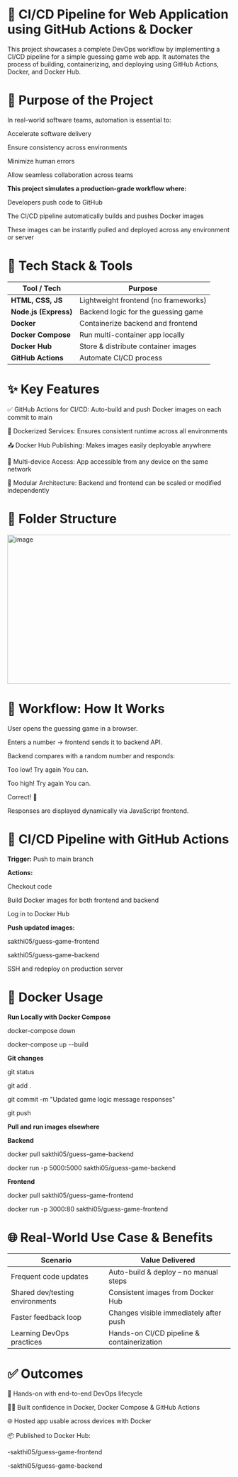 # 🚀 CI/CD Pipeline for Web Application using GitHub Actions & Docker
This project showcases a complete DevOps workflow by implementing a CI/CD pipeline for a simple guessing game web app. It automates the process of building, containerizing, and deploying using GitHub Actions, Docker, and Docker Hub.

# 🎯 Purpose of the Project
In real-world software teams, automation is essential to:

Accelerate software delivery

Ensure consistency across environments

Minimize human errors

Allow seamless collaboration across teams

**This project simulates a production-grade workflow where:**

Developers push code to GitHub

The CI/CD pipeline automatically builds and pushes Docker images

These images can be instantly pulled and deployed across any environment or server

# 🧰 Tech Stack & Tools
| Tool / Tech           | Purpose                              |
| --------------------- | ------------------------------------ |
| **HTML, CSS, JS**     | Lightweight frontend (no frameworks) |
| **Node.js (Express)** | Backend logic for the guessing game  |
| **Docker**            | Containerize backend and frontend    |
| **Docker Compose**    | Run multi-container app locally      |
| **Docker Hub**        | Store & distribute container images  |
| **GitHub Actions**    | Automate CI/CD process               |


# ✨ Key Features
✅ GitHub Actions for CI/CD: Auto-build and push Docker images on each commit to main

🐳 Dockerized Services: Ensures consistent runtime across all environments

📤 Docker Hub Publishing: Makes images easily deployable anywhere

🔄 Multi-device Access: App accessible from any device on the same network

🔧 Modular Architecture: Backend and frontend can be scaled or modified independently

# 📂 Folder Structure
<img width="678" height="337" alt="image" src="https://github.com/user-attachments/assets/c7c9cab1-12fb-4b34-9063-c01844d96db0" />

# 🚀 Workflow: How It Works
User opens the guessing game in a browser.

Enters a number → frontend sends it to backend API.

Backend compares with a random number and responds:

Too low! Try again You can.

Too high! Try again You can.

Correct! 🎉

Responses are displayed dynamically via JavaScript frontend.

# 🧪 CI/CD Pipeline with GitHub Actions
**Trigger:** 
Push to main branch

**Actions:**

Checkout code

Build Docker images for both frontend and backend

Log in to Docker Hub

**Push updated images:**

sakthi05/guess-game-frontend

sakthi05/guess-game-backend

SSH and redeploy on production server

# 🐳 Docker Usage
**Run Locally with Docker Compose**

docker-compose down

docker-compose up --build

**Git changes**

git status

git add .

git commit -m "Updated game logic message responses"

git push


**Pull and run images elsewhere**

**Backend**

docker pull sakthi05/guess-game-backend

docker run -p 5000:5000 sakthi05/guess-game-backend

**Frontend**

docker pull sakthi05/guess-game-frontend

docker run -p 3000:80 sakthi05/guess-game-frontend


# 🌐 Real-World Use Case & Benefits
| Scenario                        | Value Delivered                            |
| ------------------------------- | ------------------------------------------ |
| Frequent code updates           | Auto-build & deploy – no manual steps      |
| Shared dev/testing environments | Consistent images from Docker Hub          |
| Faster feedback loop            | Changes visible immediately after push     |
| Learning DevOps practices       | Hands-on CI/CD pipeline & containerization |


# ✅ Outcomes
🚀 Hands-on with end-to-end DevOps lifecycle

👨‍💻 Built confidence in Docker, Docker Compose & GitHub Actions

🌐 Hosted app usable across devices with Docker

📦 Published to Docker Hub:

-sakthi05/guess-game-frontend

-sakthi05/guess-game-backend
